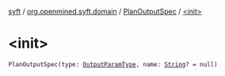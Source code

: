 [syft](../../index.md) / [org.openmined.syft.domain](../index.md) / [PlanOutputSpec](index.md) / [&lt;init&gt;](./-init-.md)

# &lt;init&gt;

`PlanOutputSpec(type: `[`OutputParamType`](../-output-param-type/index.md)`, name: `[`String`](https://kotlinlang.org/api/latest/jvm/stdlib/kotlin/-string/index.html)`? = null)`